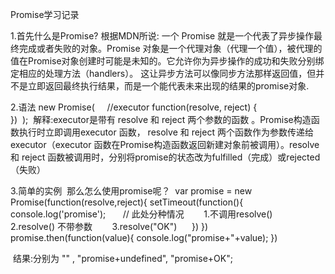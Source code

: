 Promise学习记录

1.首先什么是Promise?
  根据MDN所说: 一个 Promise 就是一个代表了异步操作最终完成或者失败的对象。Promise 对象是一个代理对象（代理一个值），被代理的值在Promise对象创建时可能是未知的。它允许你为异步操作的成功和失败分别绑定相应的处理方法（handlers）。 这让异步方法可以像同步方法那样返回值，但并不是立即返回最终执行结果，而是一个能代表未来出现的结果的promise对象.
 
2.语法
  new Promise( 
      //executor
      function(resolve, reject) {
      
      })
  );
  解释:executor是带有 resolve 和 reject 两个参数的函数 。Promise构造函数执行时立即调用executor 函数， resolve 和 reject 两个函数作为参数传递给executor（executor 函数在Promise构造函数返回新建对象前被调用）。resolve 和 reject 函数被调用时，分别将promise的状态改为fulfilled（完成）或rejected（失败）
  
3.简单的实例
  那么怎么使用promise呢？
  var promise = new Promise(function(resolve,reject){
      setTimeout(function(){
        console.log('promise');
        // 此处分种情况
        1.不调用resolve()
        2.resolve() 不带参数
        3.resolve("OK") 
      })
  })
  promise.then(function(value){
      console.log("promise+"+value);
  })
  
  结果:分别为 "" , "promise+undefined", "promise+OK";

